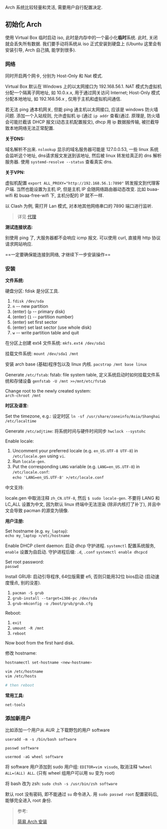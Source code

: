    Arch 系统比较轻量和灵活, 需要用户自行配置决定.

## 初始化 Arch

使用 Virtual Box 临时启动 iso, 此时是内存中的一个最小化**临时**系统. 此时, 关闭就会丢失所有数据. 我们要手动将系统从 iso 正式安装到硬盘上 (Ubuntu 这里会有安装引导, Arch 自己搞, 能学到很多).

### 网络

同时开启两个网卡, 分别为 Host-Only 和 Nat 模式.

Virtual Box 默认在 Windows 上的以太网接口为 192.168.56.1. NAT 模式为虚拟机分配一个隔离子网地址, 如 10.0.x.x, 用于通过网关访问 Internet; Host-Only 模式分配本地地址, 如 192.168.56.x , 仅用于主机和虚拟机间通信.

若无法 ping 通本机网关, 但能 ping 通主机以太网接口, 应该是 windows 防火墙问题. 添加一个入站规则, 允许虚拟机 ip (通过 `ip addr` 查看)通过. 原理是, 防火墙会可能拦截该 DHCP 报文(动态主机配置报文), dhcp 用 ip 数据报传输, 被拦截导致本地网络无法正常配置.

**关于DNS:**

域名解析不出来. `nslookup` 显示的域名服务器可能是 127.0.0.53, 一些 linux 系统会监听这个地址, dns请求报文发送到该地址, 然后被 linux 转发给真正的 dns 解析服务器. 使用 `systemd-resolve --status` 查看真实 dns.

**关于VPN:**

虚拟机配置 `export ALL_PROXY="http://192.168.56.1:7890"` 转发报文到代理客户端. 当然也能设置为主机 IP, 但是主机 IP 会随网络路由器动态改变. 比如 buaa-wifi 和 buaa-free-wifi 下, 主机分配的 IP 就不一样.

以 Clash 为例, 需打开 Lan 模式, 对本地其他网络串口的 7890 端口进行监听.

> 详见 [代理](../../../Network/防火墙/代理.md)

**测试连接状态:**

别使用 ping 了, 大服务器都不会响应 icmp 报文. 可以使用 curl, 直接用 http 协议请求网站响应.

==一定要确保能连接到网络, 才继续下一步安装操作==

### 安装

**文件系统:**

硬盘分区: fdisk 是分区工具.
1.  `fdisk /dev/sda`
2.  `n` -- new partition
3.  (enter) (`p` -- primary disk)
4.  (enter) (`1` -- partition number)
5.  (enter) set first sector
6.  (enter) set last sector (use whole disk)
7.  `w` -- write partition table and quit

在分区上创建 ext4 文件系统:
`mkfs.ext4 /dev/sda1`

挂载文件系统:
`mount /dev/sda1 /mnt`

安装 arch base (基础)程序包以及 linux 内核.
`pacstrap /mnt base linux`  

Generate `/etc/fstab`:  fstab: file system table, 定义系统启动时如何挂载文件系统和存储设备
`genfstab -U /mnt >>/mnt/etc/fstab`

Change root to the newly created system:  
`arch-chroot /mnt`

**时区及语言:**

Set the timezone, e.g.:  设定时区
`ln -sf /usr/share/zoneinfo/Asia/Shanghai /etc/localtime`

Generate `/etc/adjtime`: 将系统时间与硬件时间同步
`hwclock --systohc`

Enable locale:

1.  Uncomment your preferred locale (e.g. `en_US.UTF-8 UTF-8`) in `/etc/locale.gen` using `vi`.
2.  Run `locale-gen`.
3.  Put the corresponding `LANG` variable (e.g. `LANG=en_US.UTF-8`) in `/etc/locale.conf`:  
    `echo 'LANG=en_US.UTF-8' >/etc/locale.conf`

中文支持: 

locale.gen 中取消注释 `zh_CN.UTF-8`, 然后 `$ sudo locale-gen`. 不要将 LANG 和 LC_ALL 设置为中文, 因为默认 linux 终端中无法渲染 (除非内核打了补丁), 并且中文会导致 pacman 的源变为镜像.

**用户注册:**

Set hostname (e.g. `my_laptop`):  
`echo my_laptop >/etc/hostname`

Enable DHCP client daemon:  启动 dhcp 守护进程. `systemctl` 配置系统服务, `enable` 设置为自启动. 守护进程后缀: `.d`, `.conf`
`systemctl enable dhcpcd`

Set root password:  
`passwd`  

Install GRUB: 启动引导程序, 64位版需要 efi, 否则只能用32位 bios启动 (启动速度慢点, 别的没差).

1.  `pacman -S grub`
2.  `grub-install --target=i386-pc /dev/sda`
3.  `grub-mkconfig -o /boot/grub/grub.cfg`

Reboot:

1.  `exit`
2.  `umount -R /mnt`
3.  `reboot`

Now boot from the first hard disk.

修改 hostname:

```bash
hostnamectl set-hostname <new-hostname>

vim /etc/hostname
vim /etc/hosts

# then reboot
```

**常用工具:**

`net-tools`

### 添加新用户

比如添加一个用户从 AUR 上下载野包的用户 software

`useradd -m -s /bin/bash software`

`passwd software`

`usermod -aG wheel software` 

将 software 用户添加到 sudo 用户组: `EDITOR=vim visudo`, 取消注释 `%wheel ALL=(ALL) ALL`. (只有 wheel 组用户可以用 su 变为 root)

将 bash 改为 zsh: `sudo chsh -s /usr/bin/zsh software`

默认 root 没有密码, 即不能通过 `su` 命令进入. 用 `sudo passwd root` 配置密码后, 能够完全进入 root 身份.

> 参考: 
> 
> [简易 Arch 安装](https://gist.github.com/thomasheller/5b9b18917bbaabceb4f629b793428ee2)